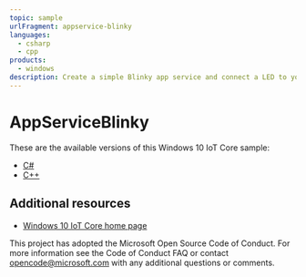 ```yaml
--- 
topic: sample
urlFragment: appservice-blinky
languages:
  - csharp
  - cpp
products:
  - windows
description: Create a simple Blinky app service and connect a LED to your Windows IoT Core device.
---
```


# AppServiceBlinky

These are the available versions of this Windows 10 IoT Core sample:

*	[C#](./CS/README.md)
*	[C++](./Cpp/README.md)

## Additional resources
*	[Windows 10 IoT Core home page](https://developer.microsoft.com/en-us/windows/iot/)

This project has adopted the Microsoft Open Source Code of Conduct. For more information see the Code of Conduct FAQ or contact <opencode@microsoft.com> with any additional questions or comments.

